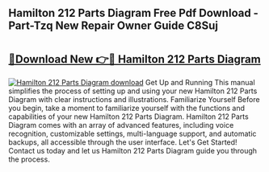 ## Hamilton 212 Parts Diagram Free Pdf Download - Part-Tzq New Repair Owner Guide C8Suj

# <h2><a href="http://dfo0wm.blite.top/?on=Hamilton+212+Parts+Diagram">🔗Download New 👉🔴 Hamilton 212 Parts Diagram</a></h2>

[![Hamilton 212 Parts Diagram download](https://i.imgur.com/lujVjoI.png)](http://dfo0wm.blite.top/?on=Hamilton+212+Parts+Diagram)
Get Up and Running This manual simplifies the process of setting up and using your new Hamilton 212 Parts Diagram with clear instructions and illustrations. Familiarize Yourself Before you begin, take a moment to familiarize yourself with the functions and capabilities of your new Hamilton 212 Parts Diagram. Hamilton 212 Parts Diagram comes with an array of advanced features, including voice recognition, customizable settings, multi-language support, and automatic backups, all accessible through the user interface. Let's Get Started! Contact us today and let us Hamilton 212 Parts Diagram guide you through the process.

